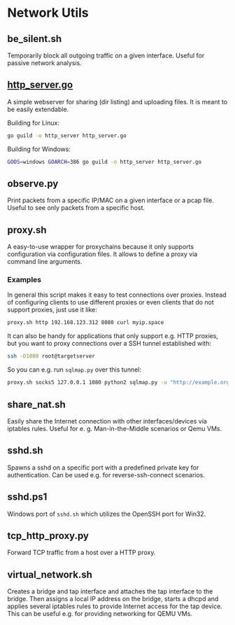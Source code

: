 # Network Utils

## be_silent.sh

Temporarily block all outgoing traffic on a given interface. Useful for passive network analysis.

## [http_server.go](http_server.go)

A simple webserver for sharing (dir listing) and uploading files. It is meant to be easily extendable.

Building for Linux:

```bash
go guild -o http_server http_server.go
```

Building for Windows:

```bash
GOOS=windows GOARCH=386 go guild -o http_server http_server.go
```

## observe.py

Print packets from a specific IP/MAC on a given interface or a pcap file. Useful to see only packets from a specific host.

## proxy.sh

A easy-to-use wrapper for proxychains because it only supports configuration via configuration files. It allows to define a proxy via command line arguments.

### Examples

In general this script makes it easy to test connections over proxies. Instead of configuring clients to use different proxies or even clients that do not support proxies, just use it like:

```bash
proxy.sh http 192.168.123.312 8080 curl myip.space
```

It can also be handy for applications that only support e.g. HTTP proxies, but you want to proxy connections over a SSH tunnel established with:

```bash
ssh -D1080 root@targetserver
```

So you can e.g. run `sqlmap.py` over this tunnel:

```bash
proxy.sh socks5 127.0.0.1 1080 python2 sqlmap.py -u "http://example.org/"
```

## share_nat.sh

Easily share the Internet connection with other interfaces/devices via iptables rules. Useful for e. g. Man-in-the-Middle scenarios or Qemu VMs.

## sshd.sh

Spawns a sshd on a specific port with a predefined private key for authentication. Can be used e.g. for reverse-ssh-connect scenarios.

## sshd.ps1

Windows port of `sshd.sh` which utilizes the OpenSSH port for Win32.

## tcp_http_proxy.py

Forward TCP traffic from a host over a HTTP proxy.

## virtual_network.sh

Creates a bridge and tap interface and attaches the tap interface to the bridge. Then assigns a local IP address on the bridge, starts a dhcpd and applies several iptables rules to provide Internet access for the tap device. This can be useful e.g. for providing networking for QEMU VMs.
